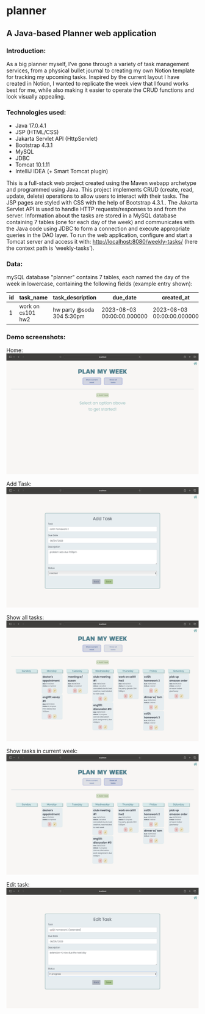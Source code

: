 # planner
## A Java-based Planner web application

### Introduction:
As a big planner myself, I’ve gone through a variety of task management services, from a physical bullet journal to creating my own Notion template for tracking my upcoming tasks. Inspired by the current layout I have created in Notion, I wanted to replicate the week view that I found works best for me, while also making it easier to operate the CRUD functions and look visually appealing.

### Technologies used:
- Java 17.0.4.1
- JSP (HTML/CSS)
- Jakarta Servlet API (HttpServlet)
- Bootstrap 4.3.1
- MySQL
- JDBC
- Tomcat 10.1.11
- IntelliJ IDEA (+ Smart Tomcat plugin)

This is a full-stack web project created using the Maven webapp archetype and programmed using Java. This project implements CRUD (create, read, update, delete) operations to allow users to interact with their tasks. The JSP pages are styled with CSS with the help of Bootstrap 4.3.1.. The Jakarta Servlet API is used to handle HTTP requests/responses to and from the server. Information about the tasks are stored in a MySQL database containing 7 tables (one for each day of the week) and communicates with the Java code using JDBC to form a connection and execute appropriate queries in the DAO layer. To run the web application, configure and start a Tomcat server and access it with: [http://localhost:8080/weekly-tasks/](http://localhost:8080/weekly-tasks/show) (here the context path is ‘weekly-tasks’).

### Data:
mySQL database "planner" contains 7 tables, each named the day of the week in lowercase, containing the following fields (example entry shown):

id | task_name | task_description | due_date | created_at | is_done | task_status |
--- | --- | --- | --- |--- |--- |--- |
1 | work on cs101 hw2 | hw party @soda 304 5:30pm | 2023-08-03 00:00:00.000000 | 2023-08-03 00:00:00.000000 | 0 | in progress |


### Demo screenshots:
Home:
![Alt text](images/home_img.png?raw=true "Home")

Add Task:
![Alt text](images/add_img.png?raw=true "Add")

Show all tasks:
![Alt text](images/show_all_img.png?raw=true "Show all")

Show tasks in current week:
![Alt text](images/show_week_img.png?raw=true "Show week")

Edit task:
![Alt text](images/edit_task_img.png?raw=true "Edit")